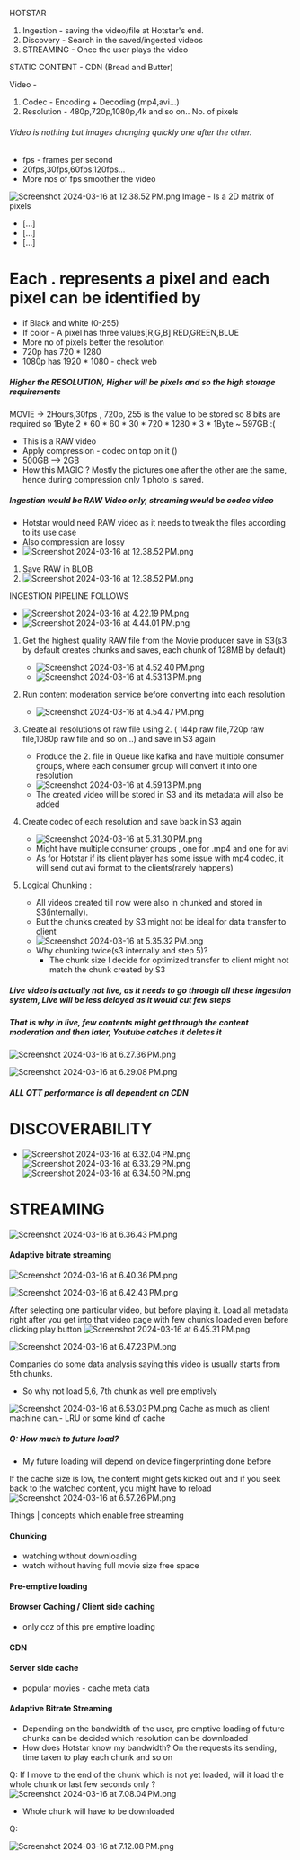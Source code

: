 

HOTSTAR

1. Ingestion - saving the video/file at Hotstar's end.
2. Discovery - Search in the saved/ingested videos
3.  STREAMING - Once the user plays the video

STATIC CONTENT - CDN (Bread and Butter)

Video - 
1. Codec - Encoding + Decoding (mp4,avi...)
2. Resolution - 480p,720p,1080p,4k and so on.. No. of pixels

###### Video is nothing but images changing quickly one after the other.
- fps - frames per second
- 20fps,30fps,60fps,120fps...
- More nos of fps smoother the video

![Screenshot 2024-03-16 at 12.38.52 PM.png](resources%2Fhotstar%2FScreenshot%202024-03-16%20at%2012.38.52%E2%80%AFPM.png)
Image - Is a 2D matrix of pixels
- [...]
- [...]
- [...]

# Each . represents a pixel and each pixel can be identified by
- if Black and white (0-255)
- If color - A pixel has three values[R,G,B] RED,GREEN,BLUE
- More no of pixels better the resolution
- 720p has 720 * 1280 
- 1080p has 1920 * 1080 - check web

##### Higher the RESOLUTION, Higher will be pixels and so the high storage requirements

MOVIE -> 2Hours,30fps , 720p, 255 is the value to be stored so 8 bits are required so 1Byte
2 * 60 * 60 * 30 * 720 * 1280 * 3 *  1Byte
~ 597GB :(
- This is a RAW video
- Apply compression - codec on top on it ()
- 500GB --> 2GB
- How this MAGIC ? Mostly the pictures one after the other are the same, hence during compression only 1 photo is saved.

##### Ingestion would be RAW Video only, streaming would be codec video
- Hotstar would need RAW video as it needs to tweak the files according to its use case
- Also compression are lossy
-  ![Screenshot 2024-03-16 at 12.38.52 PM.png](resources%2Fhotstar%2FScreenshot%202024-03-16%20at%2012.38.52%E2%80%AFPM.png)

1. Save RAW in BLOB 
2. ![Screenshot 2024-03-16 at 12.38.52 PM.png](resources%2Fhotstar%2FScreenshot%202024-03-16%20at%2012.38.52%E2%80%AFPM.png)

INGESTION PIPELINE FOLLOWS
- ![Screenshot 2024-03-16 at 4.22.19 PM.png](resources%2Fhotstar%2FScreenshot%202024-03-16%20at%204.22.19%E2%80%AFPM.png)
- ![Screenshot 2024-03-16 at 4.44.01 PM.png](resources%2Fhotstar%2FScreenshot%202024-03-16%20at%204.44.01%E2%80%AFPM.png)
1. Get the highest quality RAW file from the Movie producer save in S3(s3 by default creates chunks and saves, each chunk of 128MB by default)
   - ![Screenshot 2024-03-16 at 4.52.40 PM.png](resources%2Fhotstar%2FScreenshot%202024-03-16%20at%204.52.40%E2%80%AFPM.png)
   - ![Screenshot 2024-03-16 at 4.53.13 PM.png](resources%2Fhotstar%2FScreenshot%202024-03-16%20at%204.53.13%E2%80%AFPM.png)
   
2. Run content moderation service before converting into each resolution
   - ![Screenshot 2024-03-16 at 4.54.47 PM.png](resources%2Fhotstar%2FScreenshot%202024-03-16%20at%204.54.47%E2%80%AFPM.png)
3. Create all resolutions of raw file using 2. ( 144p raw file,720p raw file,1080p raw file and so on...) and save in S3 again
    - Produce the 2. file in Queue like kafka and have multiple consumer groups, where each consumer group will convert it into one resolution
    - ![Screenshot 2024-03-16 at 4.59.13 PM.png](resources%2Fhotstar%2FScreenshot%202024-03-16%20at%204.59.13%E2%80%AFPM.png)
    - The created video will be stored in S3 and its metadata will also be added  
4. Create codec of each resolution and save back in S3 again
    - ![Screenshot 2024-03-16 at 5.31.30 PM.png](resources%2Fhotstar%2FScreenshot%202024-03-16%20at%205.31.30%E2%80%AFPM.png)
    - Might have multiple consumer groups , one for .mp4 and one for avi
    - As for Hotstar if its client player has some issue with mp4 codec, it will send out avi format to the clients(rarely happens)
5. Logical Chunking :
   - All videos created till now were also in chunked and stored in S3(internally).
   - But the chunks created by S3 might not be ideal for data transfer to client
   - ![Screenshot 2024-03-16 at 5.35.32 PM.png](resources%2Fhotstar%2FScreenshot%202024-03-16%20at%205.35.32%E2%80%AFPM.png)
   - Why chunking twice(s3 internally and step 5)?
     - The chunk size I decide for optimized transfer to client might not match the chunk created by S3
##### Live video is actually not live, as it needs to go through all these ingestion system, Live will be less delayed as it would cut few steps
##### That is why in live, few contents might get through the content moderation and then later, Youtube catches it deletes it

![Screenshot 2024-03-16 at 6.27.36 PM.png](resources%2Fhotstar%2FScreenshot%202024-03-16%20at%206.27.36%E2%80%AFPM.png)

![Screenshot 2024-03-16 at 6.29.08 PM.png](resources%2Fhotstar%2FScreenshot%202024-03-16%20at%206.29.08%E2%80%AFPM.png)

##### ALL OTT performance is all dependent on CDN

# DISCOVERABILITY
- ![Screenshot 2024-03-16 at 6.32.04 PM.png](resources%2Fhotstar%2FScreenshot%202024-03-16%20at%206.32.04%E2%80%AFPM.png)
![Screenshot 2024-03-16 at 6.33.29 PM.png](resources%2Fhotstar%2FScreenshot%202024-03-16%20at%206.33.29%E2%80%AFPM.png)
![Screenshot 2024-03-16 at 6.34.50 PM.png](resources%2Fhotstar%2FScreenshot%202024-03-16%20at%206.34.50%E2%80%AFPM.png)


# STREAMING
![Screenshot 2024-03-16 at 6.36.43 PM.png](resources%2Fhotstar%2FScreenshot%202024-03-16%20at%206.36.43%E2%80%AFPM.png)

#### Adaptive bitrate streaming
![Screenshot 2024-03-16 at 6.40.36 PM.png](resources%2Fhotstar%2FScreenshot%202024-03-16%20at%206.40.36%E2%80%AFPM.png)


![Screenshot 2024-03-16 at 6.42.43 PM.png](resources%2Fhotstar%2FScreenshot%202024-03-16%20at%206.42.43%E2%80%AFPM.png)

After selecting one particular video, but before playing it. Load all metadata right after you get into that video page with few chunks loaded even before clicking play button
![Screenshot 2024-03-16 at 6.45.31 PM.png](resources%2Fhotstar%2FScreenshot%202024-03-16%20at%206.45.31%E2%80%AFPM.png)

![Screenshot 2024-03-16 at 6.47.23 PM.png](resources%2Fhotstar%2FScreenshot%202024-03-16%20at%206.47.23%E2%80%AFPM.png)

Companies do some data analysis saying this video is usually starts from 5th chunks.
- So why not load 5,6, 7th chunk as well pre emptively

![Screenshot 2024-03-16 at 6.53.03 PM.png](resources%2Fhotstar%2FScreenshot%202024-03-16%20at%206.53.03%E2%80%AFPM.png)
Cache as much as client machine can.- LRU or some kind of cache

##### Q: How much to future load?
- My future loading will depend on device fingerprinting done before

If the cache size is low, the content might gets kicked out and if you seek back to the watched content, you might have to reload
![Screenshot 2024-03-16 at 6.57.26 PM.png](resources%2Fhotstar%2FScreenshot%202024-03-16%20at%206.57.26%E2%80%AFPM.png)


Things | concepts which enable free streaming
#### Chunking
   - watching without downloading
   - watch without having full movie size free space

#### Pre-emptive loading

#### Browser Caching / Client side caching
   - only coz of this pre emptive loading

#### CDN

#### Server side cache
   - popular movies - cache meta data

#### Adaptive Bitrate Streaming
   - Depending on the bandwidth of the user, pre emptive loading of future chunks can be decided which resolution can be downloaded
   - How does Hotstar know my bandwidth? On the requests its sending, time taken to play each chunk and so on
   
Q: If I move to the end of the chunk which is not yet loaded, will it load the whole chunk or last few seconds only ?
![Screenshot 2024-03-16 at 7.08.04 PM.png](resources%2Fhotstar%2FScreenshot%202024-03-16%20at%207.08.04%E2%80%AFPM.png)
- Whole chunk will have to be downloaded

Q:

![Screenshot 2024-03-16 at 7.12.08 PM.png](resources%2Fhotstar%2FScreenshot%202024-03-16%20at%207.12.08%E2%80%AFPM.png)



















